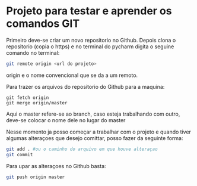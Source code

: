 # Projeto para testar e aprender os comandos GIT

Primeiro deve-se criar um novo repositorio no Github. Depois clona
o repositorio (copia o https) e no terminal do pycharm digita o 
seguine comando no terminal:
```bash
git remote origin <url do projeto>
```
origin e o nome convencional que se da a um remoto.

Para trazer os arquivos do repositorio do Github para a maquina:
```
git fetch origin
git merge origin/master
```
Aqui o master refere-se ao branch, caso esteja trabalhando com 
outro, deve-se colocar o nome dele no lugar do master

Nesse momento ja posso começar a trabalhar com o projeto
e quando tiver algumas alteraçoes que desejo comittar, posso
fazer da seguinte forma:

```bash
git add . #ou o caminho do arquivo em que houve alteraçao
git commit
```
Para upar as alteraçoes no Github basta:
```bash
git push origin master
```
